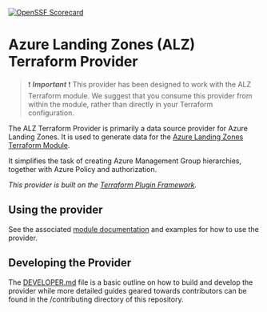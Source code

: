 [![OpenSSF Scorecard](https://api.scorecard.dev/projects/github.com/Azure/terraform-provider-alz/badge)](https://scorecard.dev/viewer/?uri=github.com/Azure/terraform-provider-alz)

# Azure Landing Zones (ALZ) Terraform Provider

> ❗ ***Important*** ❗ This provider has been designed to work with the ALZ Terraform module. We suggest that you consume this provider from within the module, rather than directly in your Terraform configuration.

The ALZ Terraform Provider is primarily a data source provider for Azure Landing Zones.
It is used to generate data for the [Azure Landing Zones Terraform Module](https://github.com/Azure/terraform-azurerm-alz).

It simplifies the task of creating Azure Management Group hierarchies, together with Azure Policy and authorization.

*This provider is built on the [Terraform Plugin Framework](https://github.com/hashicorp/terraform-plugin-framework).*

## Using the provider

See the associated [module documentation](https://github.com/Azure/terraform-azurerm-alz) and examples for how to use the provider.

## Developing the Provider

The [DEVELOPER.md](https://github.com/Azure/terraform-provider-alz/blob/main/DEVELOPER.md) file is a basic outline on how to build and develop the provider while more detailed guides geared towards contributors can be found in the /contributing directory of this repository.

